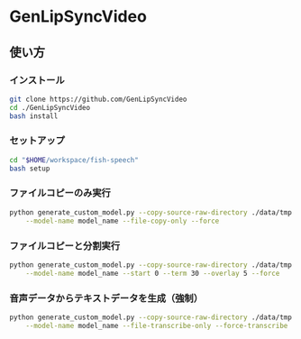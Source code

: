 # GenLipSyncVideo

## 使い方

### インストール

```bash
git clone https://github.com/GenLipSyncVideo
cd ./GenLipSyncVideo
bash install
```

### セットアップ

```bash
cd "$HOME/workspace/fish-speech"
bash setup
```

### ファイルコピーのみ実行

```bash
python generate_custom_model.py --copy-source-raw-directory ./data/tmp \
    --model-name model_name --file-copy-only --force
```

### ファイルコピーと分割実行

```bash
python generate_custom_model.py --copy-source-raw-directory ./data/tmp \
    --model-name model_name --start 0 --term 30 --overlay 5 --force
```

### 音声データからテキストデータを生成（強制）

```bash
python generate_custom_model.py --copy-source-raw-directory ./data/tmp \
    --model-name model_name --file-transcribe-only --force-transcribe
```
